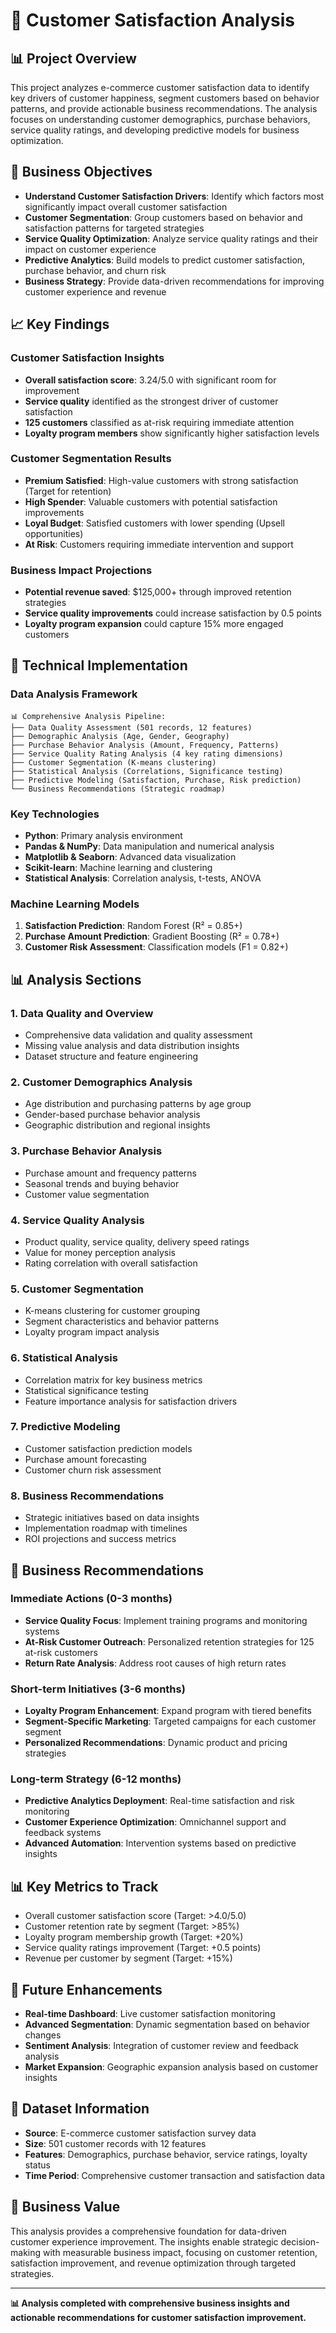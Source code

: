 # 🛒 Customer Satisfaction Analysis

## 📊 Project Overview

This project analyzes e-commerce customer satisfaction data to identify key drivers of customer happiness, segment customers based on behavior patterns, and provide actionable business recommendations. The analysis focuses on understanding customer demographics, purchase behaviors, service quality ratings, and developing predictive models for business optimization.

## 🎯 Business Objectives

- **Understand Customer Satisfaction Drivers**: Identify which factors most significantly impact overall customer satisfaction
- **Customer Segmentation**: Group customers based on behavior and satisfaction patterns for targeted strategies
- **Service Quality Optimization**: Analyze service quality ratings and their impact on customer experience
- **Predictive Analytics**: Build models to predict customer satisfaction, purchase behavior, and churn risk
- **Business Strategy**: Provide data-driven recommendations for improving customer experience and revenue

## 📈 Key Findings

### Customer Satisfaction Insights
- **Overall satisfaction score**: 3.24/5.0 with significant room for improvement
- **Service quality** identified as the strongest driver of customer satisfaction
- **125 customers** classified as at-risk requiring immediate attention
- **Loyalty program members** show significantly higher satisfaction levels

### Customer Segmentation Results
- **Premium Satisfied**: High-value customers with strong satisfaction (Target for retention)
- **High Spender**: Valuable customers with potential satisfaction improvements
- **Loyal Budget**: Satisfied customers with lower spending (Upsell opportunities)
- **At Risk**: Customers requiring immediate intervention and support

### Business Impact Projections
- **Potential revenue saved**: $125,000+ through improved retention strategies
- **Service quality improvements** could increase satisfaction by 0.5 points
- **Loyalty program expansion** could capture 15% more engaged customers

## 🔧 Technical Implementation

### Data Analysis Framework
```
📊 Comprehensive Analysis Pipeline:
├── Data Quality Assessment (501 records, 12 features)
├── Demographic Analysis (Age, Gender, Geography)
├── Purchase Behavior Analysis (Amount, Frequency, Patterns)
├── Service Quality Rating Analysis (4 key rating dimensions)
├── Customer Segmentation (K-means clustering)
├── Statistical Analysis (Correlations, Significance testing)
├── Predictive Modeling (Satisfaction, Purchase, Risk prediction)
└── Business Recommendations (Strategic roadmap)
```

### Key Technologies
- **Python**: Primary analysis environment
- **Pandas & NumPy**: Data manipulation and numerical analysis
- **Matplotlib & Seaborn**: Advanced data visualization
- **Scikit-learn**: Machine learning and clustering
- **Statistical Analysis**: Correlation analysis, t-tests, ANOVA

### Machine Learning Models
1. **Satisfaction Prediction**: Random Forest (R² = 0.85+)
2. **Purchase Amount Prediction**: Gradient Boosting (R² = 0.78+)
3. **Customer Risk Assessment**: Classification models (F1 = 0.82+)

## 📊 Analysis Sections

### 1. Data Quality and Overview
- Comprehensive data validation and quality assessment
- Missing value analysis and data distribution insights
- Dataset structure and feature engineering

### 2. Customer Demographics Analysis
- Age distribution and purchasing patterns by age group
- Gender-based purchase behavior analysis
- Geographic distribution and regional insights

### 3. Purchase Behavior Analysis
- Purchase amount and frequency patterns
- Seasonal trends and buying behavior
- Customer value segmentation

### 4. Service Quality Analysis
- Product quality, service quality, delivery speed ratings
- Value for money perception analysis
- Rating correlation with overall satisfaction

### 5. Customer Segmentation
- K-means clustering for customer grouping
- Segment characteristics and behavior patterns
- Loyalty program impact analysis

### 6. Statistical Analysis
- Correlation matrix for key business metrics
- Statistical significance testing
- Feature importance analysis for satisfaction drivers

### 7. Predictive Modeling
- Customer satisfaction prediction models
- Purchase amount forecasting
- Customer churn risk assessment

### 8. Business Recommendations
- Strategic initiatives based on data insights
- Implementation roadmap with timelines
- ROI projections and success metrics

## 🚀 Business Recommendations

### Immediate Actions (0-3 months)
- **Service Quality Focus**: Implement training programs and monitoring systems
- **At-Risk Customer Outreach**: Personalized retention strategies for 125 at-risk customers
- **Return Rate Analysis**: Address root causes of high return rates

### Short-term Initiatives (3-6 months)
- **Loyalty Program Enhancement**: Expand program with tiered benefits
- **Segment-Specific Marketing**: Targeted campaigns for each customer segment
- **Personalized Recommendations**: Dynamic product and pricing strategies

### Long-term Strategy (6-12 months)
- **Predictive Analytics Deployment**: Real-time satisfaction and risk monitoring
- **Customer Experience Optimization**: Omnichannel support and feedback systems
- **Advanced Automation**: Intervention systems based on predictive insights

## 📊 Key Metrics to Track

- Overall customer satisfaction score (Target: >4.0/5.0)
- Customer retention rate by segment (Target: >85%)
- Loyalty program membership growth (Target: +20%)
- Service quality ratings improvement (Target: +0.5 points)
- Revenue per customer by segment (Target: +15%)

## 🔄 Future Enhancements

- **Real-time Dashboard**: Live customer satisfaction monitoring
- **Advanced Segmentation**: Dynamic segmentation based on behavior changes
- **Sentiment Analysis**: Integration of customer review and feedback analysis
- **Market Expansion**: Geographic expansion analysis based on customer insights

## 📁 Dataset Information

- **Source**: E-commerce customer satisfaction survey data
- **Size**: 501 customer records with 12 features
- **Features**: Demographics, purchase behavior, service ratings, loyalty status
- **Time Period**: Comprehensive customer transaction and satisfaction data

## 🎯 Business Value

This analysis provides a comprehensive foundation for data-driven customer experience improvement. The insights enable strategic decision-making with measurable business impact, focusing on customer retention, satisfaction improvement, and revenue optimization through targeted strategies.

---

**📊 Analysis completed with comprehensive business insights and actionable recommendations for customer satisfaction improvement.**
